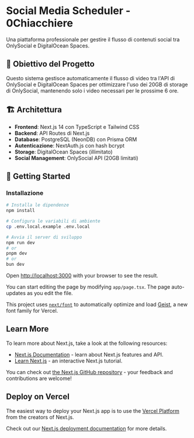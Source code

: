 # Social Media Scheduler - 0Chiacchiere

Una piattaforma professionale per gestire il flusso di contenuti social tra OnlySocial e DigitalOcean Spaces.

## 🎯 Obiettivo del Progetto

Questo sistema gestisce automaticamente il flusso di video tra l'API di OnlySocial e DigitalOcean Spaces per ottimizzare l'uso dei 20GB di storage di OnlySocial, mantenendo solo i video necessari per le prossime 6 ore.

## 🏗️ Architettura

- **Frontend**: Next.js 14 con TypeScript e Tailwind CSS
- **Backend**: API Routes di Next.js
- **Database**: PostgreSQL (NeonDB) con Prisma ORM
- **Autenticazione**: NextAuth.js con hash bcrypt
- **Storage**: DigitalOcean Spaces (illimitato)
- **Social Management**: OnlySocial API (20GB limitati)

## 🚀 Getting Started

### Installazione

```bash
# Installa le dipendenze
npm install

# Configura le variabili di ambiente
cp .env.local.example .env.local

# Avvia il server di sviluppo
npm run dev
# or
pnpm dev
# or
bun dev
```

Open [http://localhost:3000](http://localhost:3000) with your browser to see the result.

You can start editing the page by modifying `app/page.tsx`. The page auto-updates as you edit the file.

This project uses [`next/font`](https://nextjs.org/docs/app/building-your-application/optimizing/fonts) to automatically optimize and load [Geist](https://vercel.com/font), a new font family for Vercel.

## Learn More

To learn more about Next.js, take a look at the following resources:

- [Next.js Documentation](https://nextjs.org/docs) - learn about Next.js features and API.
- [Learn Next.js](https://nextjs.org/learn) - an interactive Next.js tutorial.

You can check out [the Next.js GitHub repository](https://github.com/vercel/next.js) - your feedback and contributions are welcome!

## Deploy on Vercel

The easiest way to deploy your Next.js app is to use the [Vercel Platform](https://vercel.com/new?utm_medium=default-template&filter=next.js&utm_source=create-next-app&utm_campaign=create-next-app-readme) from the creators of Next.js.

Check out our [Next.js deployment documentation](https://nextjs.org/docs/app/building-your-application/deploying) for more details.
